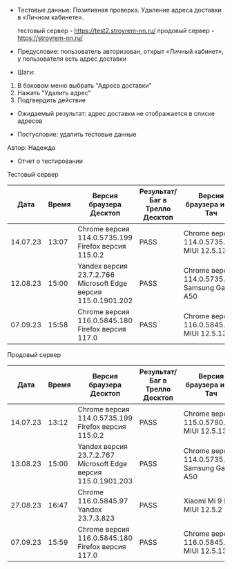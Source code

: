 * Тестовые данные: Позитивная проверка. Удаление адреса доставки в «Личном кабинете».

	тестовый сервер - https://test2.stroyrem-nn.ru/   продовый сервер - https://stroyrem-nn.ru/

* Предусловие: пользователь авторизован, открыт «Личный кабинет», у пользователя есть адрес доставки 

* Шаги:
1.	В боковом меню выбрать "Адреса доставки"
2.  Нажать "Удалить адрес"
3.  Подтвердить действие

* Ожидаемый результат: адрес доставки не отображается в списке адресов

* Постусловие: удалить тестовые данные

Автор: Надежда

* Отчет о тестировании
  
Тестовый сервер

| Дата | Время | Версия браузера Десктоп | Результат/Баг в Трелло Десктоп|  Версия браузера и ОС Тач |Результат/Баг в Трелло Тач| Дата релиза| QA  |
| --- | --- | --- | --- |  --- | --- | --- | --- |   
| 14.07.23 | 13:07 | Chrome версия 114.0.5735.199 Firefox версия 115.0.2 | PASS | Chrome версия 114.0.5735.196 MIUI 12.5.13 | SKIPPED https://trello.com/c/IDenAfwe/86 | 16.06.23 | Надежда |
| 12.08.23 | 15:00 | Yandex версия 23.7.2.766  Microsoft Edge версия 115.0.1901.202 | PASS | Chrome версия 114.0.5735.196 Samsung Galaxy A50 | SKIPPED https://trello.com/c/IDenAfwe/86 | 16.06.23 | Наталья К. |
| 07.09.23 | 15:58 | Chrome версия 116.0.5845.180 Firefox версия 117.0 | PASS | Chrome версия 116.0.5845.163 MIUI 12.5.13 | PASS | 03.09.23 | Надежда |
  
Продовый сервер

| Дата | Время | Версия браузера Десктоп | Результат/Баг в Трелло Десктоп|  Версия браузера и ОС Тач |Результат/Баг в Трелло Тач| Дата релиза| QA |
| --- | --- | --- | --- |  --- | --- | --- | --- |   
| 14.07.23 | 13:12 | Chrome версия 114.0.5735.199 Firefox версия 115.0.2 | PASS | Chrome версия 115.0.5790.171 MIUI 12.5.13 | SKIPPED https://trello.com/c/IDenAfwe/86 | 16.06.23 | Надежда |
| 13.08.23 | 15:00 | Yandex версия 23.7.2.767  Microsoft Edge версия 115.0.1901.203 | PASS | Chrome версия 114.0.5735.196 Samsung Galaxy A50 | SKIPPED https://trello.com/c/IDenAfwe/86 | 13.08.23 | Наталья К. |  
| 27.08.23 | 16:47 | Chrome 116.0.5845.97 Yandex 23.7.3.823 | PASS | Xiaomi Mi 9 Lite MIUI 12.5.2 | PASS | 27.08.23 | Сабина | 
| 07.09.23 | 15:59 | Chrome версия 116.0.5845.180 Firefox версия 117.0 | PASS | Chrome версия 116.0.5845.163 MIUI 12.5.13 | PASS | 03.09.23 | Надежда |